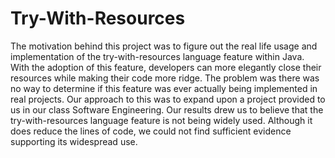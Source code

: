 # Try-With-Resources

The motivation behind this project was to figure out the
real life usage and implementation of the try-with-resources
language feature within Java. With the adoption of this
feature, developers can more elegantly close their resources
while making their code more ridge. The problem was there
was no way to determine if this feature was ever actually
being implemented in real projects. Our approach to this
was to expand upon a project provided to us in our class
Software Engineering. Our results drew us to believe that
the try-with-resources language feature is not being widely
used. Although it does reduce the lines of code, we could
not find sufficient evidence supporting its widespread use.
